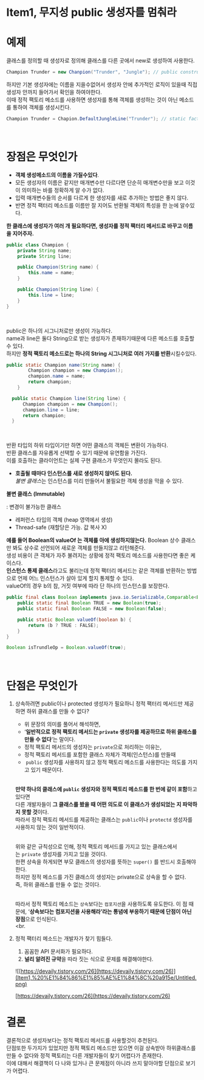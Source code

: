 # Item1, 무지성 public 생성자를 멈춰라

# 예제

클래스를 정의할 때 생성자로 정의해 클래스를 다른 곳에서 new로 생성하여 사용한다. 

```java
Champion Trunder = new Chanpion("Trunder", "Jungle"); // public constructor
```

하지만 기본 생성자에는 이름을 지을수없어서 생성자 안에 추가적인 로직이 있을때 직접 생성자 안까지 들어가서 확인을 하여야한다.   
이때 정적 팩토리 메소드를 사용하면 생성자를 통해 객체를 생성하는 것이 아닌 메소드를 통하여 객체를 생성시킨다.  

```java
Champion Trunder = Chapion.DefaultJungleLine("Trunder"); // static factory method 
```
<br>

# 장점은 무엇인가

- **객체 생성메소드의 이름을 가질수있다**.    
- 모든 생성자의 이름은 같지만 매개변수만 다르다면 단순히 매개변수만을 보고 이것이 의미하는 바를 정확하게 알 수가 없다.   
- 입력 매개변수들의 순서를 다르게 한 생성자를 새로 추가하는 방법은 좋지 않다.  
-  반면 정적 팩터리 메소드를 이름만 잘 지어도 반환될 객체의 특성을 한 눈에 알수있다.  

**한 클래스에 생성자가 여러 개 필요하다면, 생성자를 정적 팩터리 메서드로 바꾸고 이름을 지어주자.**

```java
public class Champion {
    private String name;
    private String line;

    public Champion(String name) {
        this.name = name;
    }

    public Champion(String line) {
        this.line = line;
    }
}
```
<br>

public은 하나의 시그니처로만 생성이 가능하다.  
name과 line은 둘다 String으로 받는 생성자가 존재하기때문에 다른 메소드를 호출할 수 있다.   
하지만 **정적 팩토리 메소드로는 하나의 String 시그니처로 여러 가지를 반환**시킬수있다.  

```java
public static Champion name(String name) {
        Champion champion = new Champion();
        champion.name = name;
        return champion;
    }

  public static Champion line(String line) {
      Champion champion = new Champion();
      champion.line = line;
      return champion;
  }
```
<br>

반환 타입의 하위 타입이기만 하면 어떤 클래스의 객체든 변환이 가능하다.   
반환 클래스를 자유롭게 선택할 수 있기 때문에 유연함을 가진다.   
이를 호출하는 클라이언트는 실제 구현 클래스가 무엇인지 몰라도 된다.   

- **호출될 때마다 인스턴스를 새로 생성하지 않아도 된다.**  
*불변 클래스*는 인스턴스를 미리 만들어서 불필요한 객체 생성을 막을 수 있다.  

**불변 클래스 (Immutable)**

: 변경이 불가능한 클래스  
- 레퍼런스 타입의 객체 (heap 영역에서 생성)  
- Thread-safe (재할당은 가능. 값 복사 X)  

**예를 들어 Boolean의 valueOf 는 객체를 아에 생성하지않는다.**
Boolean 상수 클래스만 봐도 상수로 선언되어 새로운 객체를 만들지않고 리턴해준다.    
생성 비용이 큰 객체가 자주 불려지는 상황에 정적 팩토리 메소드를 사용한다면 좋은 케이스다.  
**인스턴스 통제 클래스**라고도 불리는데 정적 팩터리 메서드는 같은 객체를 반환하는 방법으로 언제 어느 인스턴스가 살아 있게 할지 통제할 수 있다.  
valueOf의 경우 b의 참, 거짓 여부에 따라 단 하나의 인스턴스를 보장한다.  

```java
public final class Boolean implements java.io.Serializable,Comparable<Boolean> {
    public static final Boolean TRUE = new Boolean(true);
    public static final Boolean FALSE = new Boolean(false);

    public static Boolean valueOf(boolean b) {
        return (b ? TRUE : FALSE);
    }
}

Boolean isTrundleOp = Boolean.valueOf(true);
```
<br>

# 단점은 무엇인가

1. 상속하려면 public이나 protected 생성자가 필요하니 정적 팩터리 메서드만 제공하면 하위 클래스를 만들 수 없다?
    
    - 위 문장의 의미를 풀어서 해석하면,   
    - ‘**일반적으로 정적 팩토리 메서드는 `private` 생성자를 제공하므로 하위 클래스를 만들 수 없다**’는 말이다.   
    - 정적 팩토리 메서드의 생성자는 `private`으로 처리하는 이유는,   
    - 정적 팩토리 메서드를 포함한 클래스 자체가 객체(인스턴스)를 만들때   
    -  `public` 생성자를 사용하지 않고 정적 팩토리 메소드를 사용한다는 의도를 가지고 있기 때문이다.    
    <br>
    
    **만약 하나의 클래스에 `public` 생성자와 정적 팩토리 메소드를 한 번에 같이 포함**하고 있다면   
    다른 개발자들이 **그 클래스를 봤을 때 어떤 의도로 이 클래스가 생성되었는 지 파악하지 못할 것**이다.  
    따라서 정적 팩토리 메서드를 제공하는 클래스는 `public`이나 `protectd` 생성자를 사용하지 않는 것이 일반적이다.  
    <br>
    
    위와 같은 규칙성으로 인해, 정적 팩토리 메서드를 가지고 있는 클래스에서는 `private` 생성자를 가지고 있을 것이다.   
    한편 상속을 하게되면 부모 클래스의 생성자를 뜻하는 `super()` 를 반드시 호출해야 한다.   
    하지만 정적 메소드를 가진 클래스의 생성자는 private으로 상속을 할 수 없다.   
    즉, 하위 클래스를 만들 수 없는 것이다.  
    <Br>
    
    따라서 정적 팩토리 메소드는 `상속`보다는 `컴포지션`을 사용하도록 유도한다. 
    이 점 때문에, ‘**상속보다는 컴포지션을 사용해라’라는 통념에 부응하기 때문에 단점이 아닌 장점**으로 인식된다.  
    <br.

2. 정적 팩터리 메소드는 개발자가 찾기 힘들다.   
    1. 꼼꼼한 API 문서화가 필요하다.   
    2. **널리 알려진 규약**을 따라 짓는 식으로 문제를 해결해야한다.  
    
    ![[https://devaily.tistory.com/26](https://devaily.tistory.com/26)](Item1,%20%E1%84%86%E1%85%AE%E1%84%8C%20a915e/Untitled.png)
    
    [https://devaily.tistory.com/26](https://devaily.tistory.com/26)
    

# 결론
  
결론적으로 생성자보다는 정적 팩토리 메서드를 사용할것이 추천된다.   
단점또한 두가지가 있었지만 정적 팩토리 메소드만 있으면 이걸 상속받아 하위클래스를 만들 수 없다와 정적 팩토리는 다른 개발자들이 찾기 어렵다가 존재한다.  
이에 대해서 해결책이 다 나와 있거나 큰 문제점이 아니라 쓰지 말아야할 단점으로 보기가 어렵다.  
